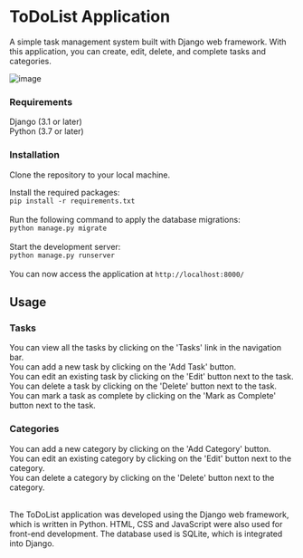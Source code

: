 <h1>ToDoList Application</h1>
A simple task management system built with Django web framework. With this application, you can create, edit, delete, and complete tasks and categories.<br>

![image](https://user-images.githubusercontent.com/96372115/216814245-cf7b30f1-bf25-438c-a295-ccd5b64bfe79.png)


<h3>Requirements</h3>
Django (3.1 or later)<br>
Python (3.7 or later)
<h3>Installation</h3>
Clone the repository to your local machine.<br>


Install the required packages:<br>
```pip install -r requirements.txt```<br><br>
Run the following command to apply the database migrations:<br>
```python manage.py migrate```<br><br>
Start the development server:<br>
```python manage.py runserver```<br><br>
You can now access the application at ``` http://localhost:8000/ ```

<h2>Usage</h2>
<h3>Tasks</h3>
You can view all the tasks by clicking on the 'Tasks' link in the navigation bar.<br>
You can add a new task by clicking on the 'Add Task' button.<br>
You can edit an existing task by clicking on the 'Edit' button next to the task.<br>
You can delete a task by clicking on the 'Delete' button next to the task.<br>
You can mark a task as complete by clicking on the 'Mark as Complete' button next to the task.<br>
<h3>Categories</h3>
You can add a new category by clicking on the 'Add Category' button.<br>
You can edit an existing category by clicking on the 'Edit' button next to the category.<br>
You can delete a category by clicking on the 'Delete' button next to the category.<br><br>

The ToDoList application was developed using the Django web framework, which is written in Python. HTML, CSS and JavaScript were also used for front-end development. The database used is SQLite, which is integrated into Django.

